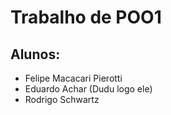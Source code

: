 # Trabalho de POO1

## Alunos:

- Felipe Macacari Pierotti
- Eduardo Achar (Dudu logo ele)
- Rodrigo Schwartz

